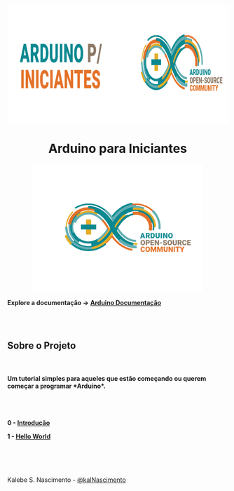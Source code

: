 <img style= "display:block;
            margin-left: auto;
            margin-right: auto" 
src="./source/readme/arduino_header.png" width=900   height=270> 


<h1 style="text-align:center"> Arduino para Iniciantes </h1>

<p align="center">
<img src="./source/readme/arduino_logo.png" width=390   height=290> 
</p>




**Explore a documentação ->** 
**<a href="https://www.arduino.cc/reference/pt/">Arduino Documentação</a>**

</br></br>

<h2> Sobre o Projeto </h2>
</br>

<h4> Um tutorial simples para aqueles que estão começando ou querem começar a programar *Arduino*.</h4>
</br></br>

**0 - <a href="./0 - Introdução">Introdução</a>**

**1 - <a href="./1 - Hello World">Hello World</a>**

</br></br></br></br>
Kalebe S. Nascimento - <a href="https://github.com/kalNascimento">@kalNascimento</a>
